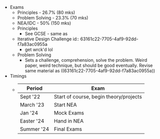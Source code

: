 - Exams
	- Principles - 26.7% (80 mks)
	- Problem Solving - 23.3% (70 mks)
	- NEA/IDC - 50% (150 mks)
	- Principles
		- See GCSE - same as
	- Iterative Design Challenge
	  id:: 63161c22-7705-4af9-92dd-f7a83ac0955a
		- get wrck'd lol
	- Problem Solving
		- Sets a challenge, comprehension, solve the problem. Weird paper, weird technique, but should be good eventually. Revise same material as ((63161c22-7705-4af9-92dd-f7a83ac0955a))
- Timings
	- |Period|Exam|
	  |--|--|
	  |Sept '22|Start of course, begin theory/projects|
	  |March '23|Start NEA|
	  |Jan '24|Mock Exams|
	  |Easter '24|Hand in NEA|
	  |Summer '24|Final Exams|